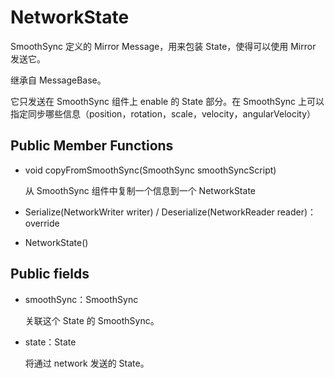 # NetworkState

SmoothSync 定义的 Mirror Message，用来包装 State，使得可以使用 Mirror 发送它。

继承自 MessageBase。

它只发送在 SmoothSync 组件上 enable 的 State 部分。在 SmoothSync 上可以指定同步哪些信息（position，rotation，scale，velocity，angularVelocity）

## Public Member Functions

- void copyFromSmoothSync(SmoothSync smoothSyncScript)

  从 SmoothSync 组件中复制一个信息到一个 NetworkState

- Serialize(NetworkWriter writer) / Deserialize(NetworkReader reader)：override

- NetworkState()

## Public fields

- smoothSync：SmoothSync

  关联这个 State 的 SmoothSync。

- state：State

  将通过 network 发送的 State。

